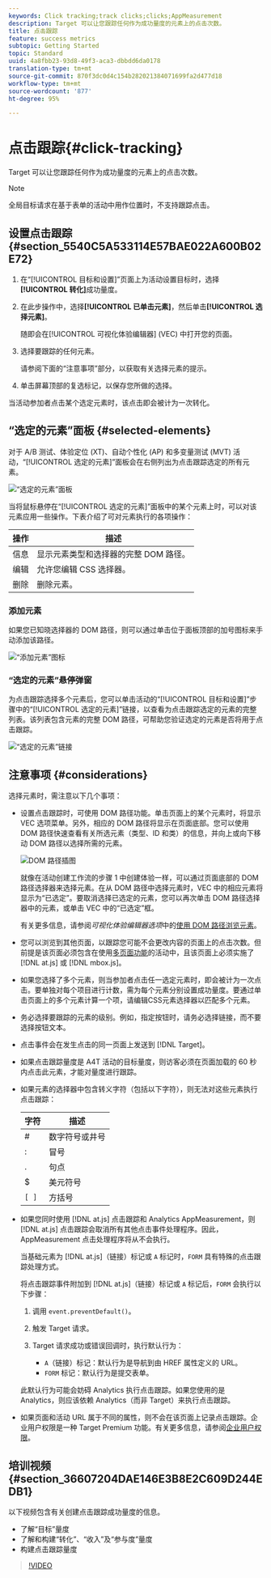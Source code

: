 ```yaml
---
keywords: Click tracking;track clicks;clicks;AppMeasurement
description: Target 可以让您跟踪任何作为成功量度的元素上的点击次数。
title: 点击跟踪
feature: success metrics
subtopic: Getting Started
topic: Standard
uuid: 4a8fbb23-93d8-49f3-aca3-dbbdd6da0178
translation-type: tm+mt
source-git-commit: 870f3dc0d4c154b282021384071699fa2d477d18
workflow-type: tm+mt
source-wordcount: '877'
ht-degree: 95%

---
```



# 点击跟踪{#click-tracking}

Target 可以让您跟踪任何作为成功量度的元素上的点击次数。

>[!NOTE]
>
>全局目标请求在基于表单的活动中用作位置时，不支持跟踪点击。

## 设置点击跟踪 {#section_5540C5A533114E57BAE022A600B02E72}

1. 在“[!UICONTROL 目标和设置]”页面上为活动设置目标时，选择&#x200B;**[!UICONTROL 转化]**&#x200B;成功量度。
1. 在此步操作中，选择&#x200B;**[!UICONTROL 已单击元素]**，然后单击&#x200B;**[!UICONTROL 选择元素]**。

   随即会在[!UICONTROL 可视化体验编辑器] (VEC) 中打开您的页面。

1. 选择要跟踪的任何元素。

   请参阅下面的“注意事项”部分，以获取有关选择元素的提示。

1. 单击屏幕顶部的复选标记，以保存您所做的选择。

当活动参加者点击某个选定元素时，该点击即会被计为一次转化。

## “选定的元素”面板 {#selected-elements}

对于 A/B 测试、体验定位 (XT)、自动个性化 (AP) 和多变量测试 (MVT) 活动，“[!UICONTROL 选定的元素]”面板会在右侧列出为点击跟踪选定的所有元素。

![“选定的元素”面板](/help/c-activities/r-success-metrics/assets/selected-elements.png)

当将鼠标悬停在“[!UICONTROL 选定的元素]”面板中的某个元素上时，可以对该元素应用一些操作。下表介绍了可对元素执行的各项操作：

| 操作 | 描述 |
| --- | --- |
| 信息 | 显示元素类型和选择器的完整 DOM 路径。 |
| 编辑 | 允许您编辑 CSS 选择器。 |
| 删除 | 删除元素。 |

### 添加元素

如果您已知晓选择器的 DOM 路径，则可以通过单击位于面板顶部的加号图标来手动添加该路径。

![“添加元素”图标](/help/c-activities/r-success-metrics/assets/add-element.png)

### “选定的元素”悬停弹窗

为点击跟踪选择多个元素后，您可以单击活动的“[!UICONTROL 目标和设置]”步骤中的“[!UICONTROL 选定的元素]”链接，以查看为点击跟踪选定的元素的完整列表。该列表包含元素的完整 DOM 路径，可帮助您验证选定的元素是否将用于点击跟踪。

![“选定的元素”链接](/help/c-activities/r-success-metrics/assets/elements-selected-link.png)

## 注意事项 {#considerations}

选择元素时，需注意以下几个事项：

* 设置点击跟踪时，可使用 DOM 路径功能。单击页面上的某个元素时，将显示 VEC 选项菜单。另外，相应的 DOM 路径将显示在页面底部。您可以使用 DOM 路径快速查看有关所选元素（类型、ID 和类）的信息，并向上或向下移动 DOM 路径以选择所需的元素。

   ![DOM 路径插图](/help/c-activities/r-success-metrics/assets/click-tracking-dom.png)

   就像在活动创建工作流的步骤 1 中创建体验一样，可以通过页面底部的 DOM 路径选择器来选择元素。在从 DOM 路径中选择元素时，VEC 中的相应元素将显示为“已选定”。要取消选择已选定的元素，您可以再次单击 DOM 路径选择器中的元素，或单击 VEC 中的“已选定”框。

   有关更多信息，请参阅&#x200B;*可视化体验编辑器选项*&#x200B;中的[使用 DOM 路径浏览元素](/help/c-experiences/c-visual-experience-composer/viztarget-options.md#dom-path)。

* 您可以浏览到其他页面，以跟踪您可能不会更改内容的页面上的点击次数。但前提是该页面必须包含在使用[多页面功能](../../c-experiences/c-visual-experience-composer/multipage-activity.md#concept_277E096063E14813AC5D8EDFA1D2ED48)的活动中，且该页面上必须实施了 [!DNL at.js] 或 [!DNL mbox.js]。
* 如果您选择了多个元素，则当参加者点击任一选定元素时，即会被计为一次点击。要单独对每个项目进行计数，需为每个元素分别设置成功量度。要通过单击页面上的多个元素计算一个项，请编辑CSS元素选择器以匹配多个元素。
* 务必选择要跟踪的元素的级别。例如，指定按钮时，请务必选择链接，而不要选择按钮文本。
* 点击事件会在发生点击的同一页面上发送到 [!DNL Target]。
* 如果点击跟踪量度是 A4T 活动的目标量度，则访客必须在页面加载的 60 秒内点击此元素，才能对量度进行跟踪。
* 如果元素的选择器中包含转义字符（包括以下字符），则无法对这些元素执行点击跟踪：

   | 字符 | 描述 |
   |---|---|
   | # | 数字符号或井号 |
   | : | 冒号 |
   | . | 句点 |
   | $ | 美元符号 |
   | `[ ]` | 方括号 |

* 如果您同时使用 [!DNL at.js] 点击跟踪和 Analytics AppMeasurement，则 [!DNL at.js] 点击跟踪会取消所有其他点击事件处理程序。因此，AppMeasurement 点击处理程序将从不会执行。

   当基础元素为 [!DNL at.js]（链接）标记或 `A` 标记时，`FORM` 具有特殊的点击跟踪处理方式。

   将点击跟踪事件附加到 [!DNL at.js]（链接）标记或 `A` 标记后，`FORM` 会执行以下步骤：

   1. 调用 `event.preventDefault()`。

   1. 触发 Target 请求。

   1. Target 请求成功或错误回调时，执行默认行为：

      * `A`（链接）标记：默认行为是导航到由 HREF 属性定义的 URL。
      * `FORM` 标记：默认行为是提交表单。

   此默认行为可能会妨碍 Analytics 执行点击跟踪。如果您使用的是 Analytics，则应该依赖 Analytics（而非 Target）来执行点击跟踪。

* 如果页面和活动 URL 属于不同的属性，则不会在该页面上记录点击跟踪。企业用户权限是一种 Target Premium 功能。有关更多信息，请参阅[企业用户权限](/help/administrating-target/c-user-management/property-channel/property-channel.md)。

## 培训视频 {#section_36607204DAE146E3B8E2C609D244EDB1}

以下视频包含有关创建点击跟踪成功量度的信息。

* 了解“目标”量度
* 了解和构建“转化”、“收入”及“参与度”量度
* 构建点击跟踪量度

>[!VIDEO](https://video.tv.adobe.com/v/17380)